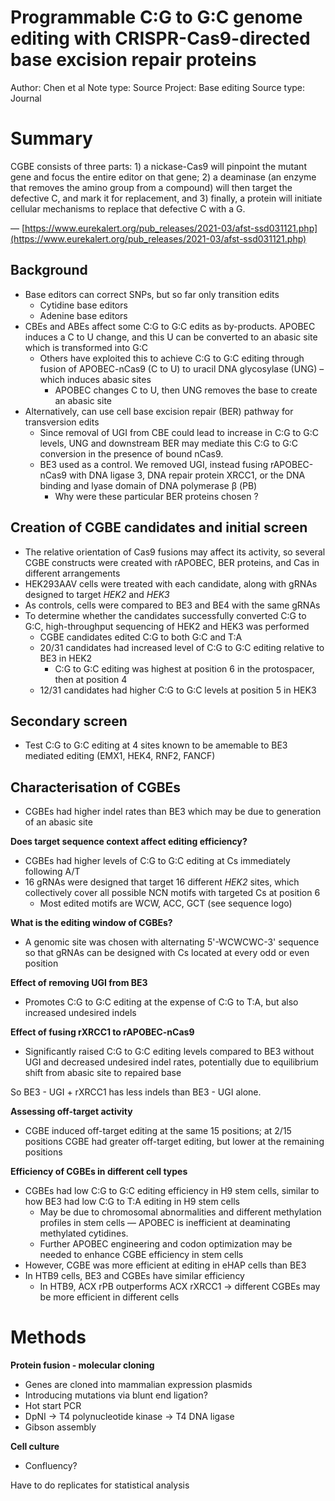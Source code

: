 # Programmable C:G to G:C genome editing with CRISPR-Cas9-directed base excision repair proteins

Author: Chen et al
Note type: Source
Project: Base editing
Source type: Journal

# Summary

CGBE consists of three parts: 1) a nickase-Cas9 will pinpoint the mutant gene and focus the entire editor on that gene; 2) a deaminase (an enzyme that removes the amino group from a compound) will then target the defective C, and mark it for replacement, and 3) finally, a protein will initiate cellular mechanisms to replace that defective C with a G.

— [https://www.eurekalert.org/pub_releases/2021-03/afst-ssd031121.php](https://www.eurekalert.org/pub_releases/2021-03/afst-ssd031121.php)

## Background

- Base editors can correct SNPs, but so far only transition edits
    - Cytidine base editors
    - Adenine base editors
- CBEs and ABEs affect some C:G to G:C edits as by-products. APOBEC induces a C to U change, and this U can be converted to an abasic site which is transformed into G:C
    - Others have exploited this to achieve C:G to G:C editing through fusion of APOBEC-nCas9 (C to U) to uracil DNA glycosylase (UNG) – which induces abasic sites
        - APOBEC changes C to U, then UNG removes the base to create an abasic site
- Alternatively, can use cell base excision repair (BER) pathway for transversion edits
    - Since removal of UGI from CBE could lead to increase in C:G to G:C levels, UNG and downstream BER may mediate this C:G to G:C conversion in the presence of bound nCas9.
    - BE3 used as a control. We removed UGI, instead fusing rAPOBEC-nCas9 with DNA ligase 3, DNA repair protein XRCC1, or the DNA binding and lyase domain of DNA polymerase β (PB)
        - Why were these particular BER proteins chosen ?

## Creation of CGBE candidates and initial screen

- The relative orientation of Cas9 fusions may affect its activity, so several CGBE constructs were created with rAPOBEC, BER proteins, and Cas in different arrangements
- HEK293AAV cells were treated with each candidate, along with gRNAs designed to target *HEK2* and *HEK3*
- As controls, cells were compared to BE3 and BE4 with the same gRNAs
- To determine whether the candidates successfully converted C:G to G:C, high-throughput sequencing of HEK2 and HEK3 was performed
    - CGBE candidates edited C:G to both G:C and T:A
    - 20/31 candidates had increased level of C:G to G:C editing relative to BE3 in HEK2
        - C:G to G:C editing was highest at position 6 in the protospacer, then at position 4
    - 12/31 candidates had higher C:G to G:C levels at position 5 in HEK3

## Secondary screen

- Test C:G to G:C editing at 4 sites known to be amemable to BE3 mediated editing (EMX1, HEK4, RNF2, FANCF)

## Characterisation of CGBEs

- CGBEs had higher indel rates than BE3 which may be due to generation of an abasic site

**Does target sequence context affect editing efficiency?**

- CGBEs had higher levels of C:G to G:C editing at Cs immediately following A/T
- 16 gRNAs were designed that target 16 different *HEK2* sites, which collectively cover all possible NCN motifs with targeted Cs at position 6
    - Most edited motifs are WCW, ACC, GCT (see sequence logo)
    

**What is the editing window of CGBEs?** 

- A genomic site was chosen with alternating 5'-WCWCWC-3' sequence so that gRNAs can be designed with Cs located at every odd or even position

**Effect of removing UGI from BE3**

- Promotes C:G to G:C editing at the expense of C:G to T:A, but also increased undesired indels

**Effect of fusing rXRCC1 to rAPOBEC-nCas9**

- Significantly raised C:G to G:C editing levels compared to BE3 without UGI and decreased undesired indel rates, potentially due to equilibrium shift from abasic site to repaired base

So BE3 - UGI + rXRCC1 has less indels than BE3 - UGI alone. 

**Assessing off-target activity**

- CGBE induced off-target editing at the same 15 positions; at 2/15 positions CGBE had greater off-target editing, but lower at the remaining positions

**Efficiency of CGBEs in different cell types**

- CGBEs had low C:G to G:C editing efficiency in H9 stem cells, similar to how BE3 had low C:G to T:A editing in H9 stem cells
    - May be due to chromosomal abnormalities and different methylation profiles in stem cells — APOBEC is inefficient at deaminating methylated cytidines.
    - Further APOBEC engineering and codon optimization may be needed to enhance CGBE efficiency in stem cells
- However, CGBE was more efficient at editing in eHAP cells than BE3
- In HTB9 cells, BE3 and CGBEs have similar efficiency
    - In HTB9, ACX rPB outperforms ACX rXRCC1 → different CGBEs may be more efficient in different cells

# Methods

**Protein fusion - molecular cloning** 

- Genes are cloned into mammalian expression plasmids
- Introducing mutations via blunt end ligation?
- Hot start PCR
- DpNI → T4 polynucleotide kinase → T4 DNA ligase
- Gibson assembly

**Cell culture**

- Confluency?

Have to do replicates for statistical analysis